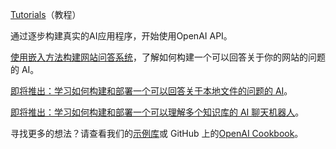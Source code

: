 [Tutorials](https://platform.openai.com/docs/tutorials/tutorials)（教程）

通过逐步构建真实的AI应用程序，开始使用OpenAI API。

[使用嵌入方法构建网站问答系统](https://platform.openai.com/docs/tutorials/web-qa-embeddings)，了解如何构建一个可以回答关于你的网站的问题的 AI。

[即将推出：学习如何构建和部署一个可以回答关于本地文件的问题的 AI](https://platform.openai.com/docs/tutorials/)。

[即将推出：学习如何构建和部署一个可以理解多个知识库的 AI 聊天机器人](https://platform.openai.com/docs/tutorials/)。

寻找更多的想法？请查看我们的[示例库](https://platform.openai.com/examples)或 GitHub 上的[OpenAI Cookbook](https://github.com/openai/openai-cookbook)。